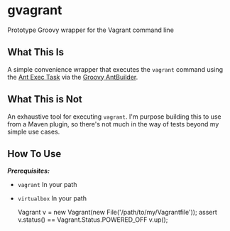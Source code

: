 gvagrant
========

Prototype Groovy wrapper for the Vagrant command line

What This Is
------------

A simple convenience wrapper that executes the `vagrant` command using the
    [Ant Exec Task](https://ant.apache.org/manual/Tasks/exec.html) via the
    [Groovy AntBuilder](http://groovy.codehaus.org/api/groovy/util/AntBuilder.html).

What This is Not
----------------

An exhaustive tool for executing `vagrant`. I'm purpose building this to use from a Maven plugin, so there's not
    much in the way of tests beyond my simple use cases.

How To Use
----------

***Prerequisites:***
- `vagrant` In your path
- `virtualbox` In your path

    Vagrant v = new Vagrant(new File('/path/to/my/Vagrantfile'));
    assert v.status() == Vagrant.Status.POWERED_OFF
    v.up();

